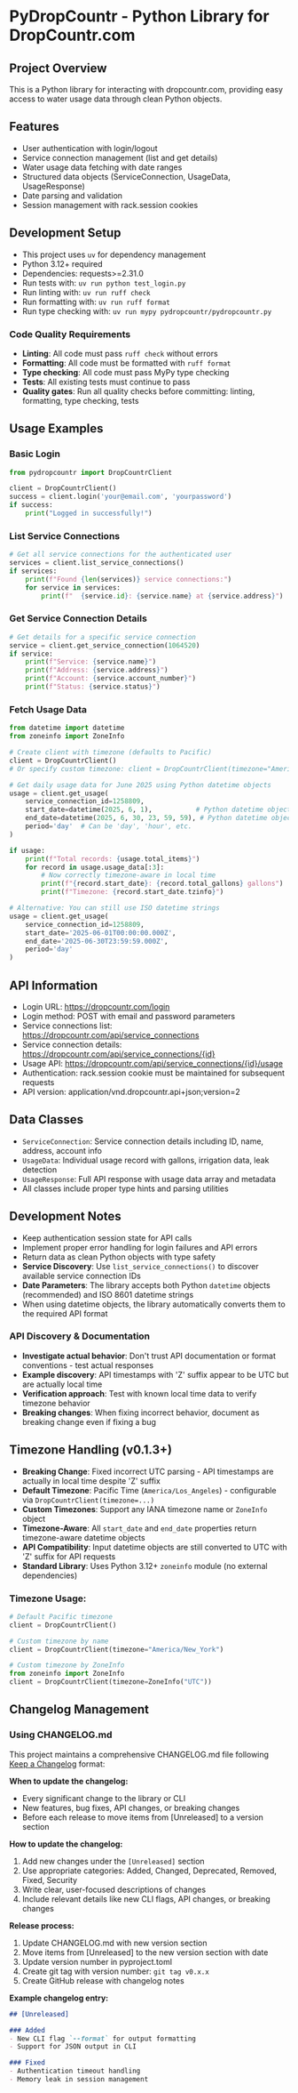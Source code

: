 # PyDropCountr - Python Library for DropCountr.com

## Project Overview
This is a Python library for interacting with dropcountr.com, providing easy access to water usage data through clean Python objects.

## Features
- User authentication with login/logout
- Service connection management (list and get details)
- Water usage data fetching with date ranges
- Structured data objects (ServiceConnection, UsageData, UsageResponse)
- Date parsing and validation
- Session management with rack.session cookies

## Development Setup
- This project uses `uv` for dependency management
- Python 3.12+ required
- Dependencies: requests>=2.31.0
- Run tests with: `uv run python test_login.py`
- Run linting with: `uv run ruff check`
- Run formatting with: `uv run ruff format`
- Run type checking with: `uv run mypy pydropcountr/pydropcountr.py`

### Code Quality Requirements
- **Linting**: All code must pass `ruff check` without errors
- **Formatting**: All code must be formatted with `ruff format` 
- **Type checking**: All code must pass MyPy type checking
- **Tests**: All existing tests must continue to pass
- **Quality gates**: Run all quality checks before committing: linting, formatting, type checking, tests

## Usage Examples

### Basic Login
```python
from pydropcountr import DropCountrClient

client = DropCountrClient()
success = client.login('your@email.com', 'yourpassword')
if success:
    print("Logged in successfully!")
```

### List Service Connections
```python
# Get all service connections for the authenticated user
services = client.list_service_connections()
if services:
    print(f"Found {len(services)} service connections:")
    for service in services:
        print(f"  {service.id}: {service.name} at {service.address}")
```

### Get Service Connection Details
```python
# Get details for a specific service connection
service = client.get_service_connection(1064520)
if service:
    print(f"Service: {service.name}")
    print(f"Address: {service.address}")
    print(f"Account: {service.account_number}")
    print(f"Status: {service.status}")
```

### Fetch Usage Data
```python
from datetime import datetime
from zoneinfo import ZoneInfo

# Create client with timezone (defaults to Pacific)
client = DropCountrClient()
# Or specify custom timezone: client = DropCountrClient(timezone="America/New_York")

# Get daily usage data for June 2025 using Python datetime objects
usage = client.get_usage(
    service_connection_id=1258809,
    start_date=datetime(2025, 6, 1),           # Python datetime object
    end_date=datetime(2025, 6, 30, 23, 59, 59), # Python datetime object
    period='day'  # Can be 'day', 'hour', etc.
)

if usage:
    print(f"Total records: {usage.total_items}")
    for record in usage.usage_data[:3]:
        # Now correctly timezone-aware in local time
        print(f"{record.start_date}: {record.total_gallons} gallons")
        print(f"Timezone: {record.start_date.tzinfo}")

# Alternative: You can still use ISO datetime strings
usage = client.get_usage(
    service_connection_id=1258809,
    start_date='2025-06-01T00:00:00.000Z',
    end_date='2025-06-30T23:59:59.000Z',
    period='day'
)
```

## API Information
- Login URL: https://dropcountr.com/login
- Login method: POST with email and password parameters
- Service connections list: https://dropcountr.com/api/service_connections
- Service connection details: https://dropcountr.com/api/service_connections/{id}
- Usage API: https://dropcountr.com/api/service_connections/{id}/usage
- Authentication: rack.session cookie must be maintained for subsequent requests
- API version: application/vnd.dropcountr.api+json;version=2

## Data Classes
- `ServiceConnection`: Service connection details including ID, name, address, account info
- `UsageData`: Individual usage record with gallons, irrigation data, leak detection
- `UsageResponse`: Full API response with usage data array and metadata
- All classes include proper type hints and parsing utilities

## Development Notes
- Keep authentication session state for API calls
- Implement proper error handling for login failures and API errors
- Return data as clean Python objects with type safety
- **Service Discovery**: Use `list_service_connections()` to discover available service connection IDs
- **Date Parameters**: The library accepts both Python `datetime` objects (recommended) and ISO 8601 datetime strings
- When using datetime objects, the library automatically converts them to the required API format

### API Discovery & Documentation
- **Investigate actual behavior**: Don't trust API documentation or format conventions - test actual responses
- **Example discovery**: API timestamps with 'Z' suffix appear to be UTC but are actually local time
- **Verification approach**: Test with known local time data to verify timezone behavior
- **Breaking changes**: When fixing incorrect behavior, document as breaking change even if fixing a bug

## Timezone Handling (v0.1.3+)
- **Breaking Change**: Fixed incorrect UTC parsing - API timestamps are actually in local time despite 'Z' suffix
- **Default Timezone**: Pacific Time (`America/Los_Angeles`) - configurable via `DropCountrClient(timezone=...)`
- **Custom Timezones**: Support any IANA timezone name or `ZoneInfo` object
- **Timezone-Aware**: All `start_date` and `end_date` properties return timezone-aware datetime objects
- **API Compatibility**: Input datetime objects are still converted to UTC with 'Z' suffix for API requests
- **Standard Library**: Uses Python 3.12+ `zoneinfo` module (no external dependencies)

### Timezone Usage:
```python
# Default Pacific timezone
client = DropCountrClient()

# Custom timezone by name
client = DropCountrClient(timezone="America/New_York")

# Custom timezone by ZoneInfo
from zoneinfo import ZoneInfo
client = DropCountrClient(timezone=ZoneInfo("UTC"))
```

## Changelog Management

### Using CHANGELOG.md
This project maintains a comprehensive CHANGELOG.md file following [Keep a Changelog](https://keepachangelog.com/) format:

**When to update the changelog:**
- Every significant change to the library or CLI
- New features, bug fixes, API changes, or breaking changes
- Before each release to move items from [Unreleased] to a version section

**How to update the changelog:**
1. Add new changes under the `[Unreleased]` section
2. Use appropriate categories: Added, Changed, Deprecated, Removed, Fixed, Security
3. Write clear, user-focused descriptions of changes
4. Include relevant details like new CLI flags, API changes, or breaking changes

**Release process:**
1. Update CHANGELOG.md with new version section
2. Move items from [Unreleased] to the new version section with date
3. Update version number in pyproject.toml
4. Create git tag with version number: `git tag v0.x.x`
5. Create GitHub release with changelog notes

**Example changelog entry:**
```markdown
## [Unreleased]

### Added
- New CLI flag `--format` for output formatting
- Support for JSON output in CLI

### Fixed
- Authentication timeout handling
- Memory leak in session management
```